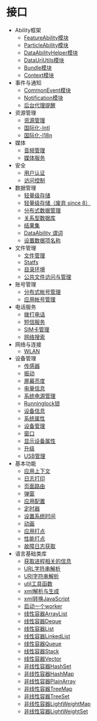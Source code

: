 # 接口

- Ability框架
    -   [FeatureAbility模块](js-apis-featureAbility.md)
    -   [ParticleAbility模块](js-apis-particleAbility.md)
    -   [DataAbilityHelper模块](js-apis-dataAbilityHelper.md)
    -   [DataUriUtils模块](js-apis-DataUriUtils.md)
    -   [Bundle模块](js-apis-Bundle.md)
    -   [Context模块](js-apis-Context.md)
- 事件与通知
    -   [CommonEvent模块](js-apis-commonEvent.md)
    -   [Notification模块](js-apis-notification.md)
    -   [后台代理提醒](js-apis-reminderAgent.md)
- 资源管理
    - [资源管理](js-apis-resource-manager.md)
    - [国际化-Intl](js-apis-intl.md)
    - [国际化-I18n](js-apis-i18n.md)
- 媒体
    - [音频管理](js-apis-audio.md)
    - [媒体服务](js-apis-media.md)
- 安全
    - [用户认证](js-apis-useriam-userauth.md)
    - [访问控制](js-apis-security-accessToken.md)
- 数据管理
    - [轻量级存储](js-apis-data-preferences.md)
    - [轻量级存储（废弃 since 8）](js-apis-data-storage.md)
    - [分布式数据管理](js-apis-distributed-data.md)
    - [关系型数据库](js-apis-data-rdb.md)
    - [结果集](js-apis-data-resultset.md)
    - [DataAbility 谓词](js-apis-data-ability.md)
    - [设置数据项名称](js-apis-settings.md)
- 文件管理
    - [文件管理](js-apis-fileio.md)
    - [Statfs](js-apis-statfs.md)
    - [目录环境](js-apis-environment.md)
    - [公共文件访问与管理](js-apis-filemanager.md)
- 账号管理
    - [分布式帐号管理](js-apis-distributed-account.md)
    - [应用帐号管理](js-apis-appAccount.md)
- 电话服务
    -   [拨打电话](js-apis-call.md)
    -   [短信服务](js-apis-sms.md)
    -   [SIM卡管理](js-apis-sim.md)
    -   [网络搜索](js-apis-radio.md)
- 网络与连接
    -   [WLAN](js-apis-wifi.md)  
- 设备管理
    - [传感器](js-apis-sensor.md)
    - [振动](js-apis-vibrator.md)
    - [屏幕亮度](js-apis-brightness.md)
    - [电量信息](js-apis-battery-info.md)
    - [系统电源管理](js-apis-power.md)
    - [Runninglock锁](js-apis-runninglock.md)
    - [设备信息](js-apis-device-info.md)
    - [系统属性](js-apis-system-parameter.md)
    - [设备管理](js-apis-device-manager.md)
    - [窗口](js-apis-window.md)
    - [显示设备属性](js-apis-display.md)
    - [升级](js-apis-update.md) 
    - [USB管理](js-apis-usb.md)
- 基本功能
    - [应用上下文](js-apis-basic-features-app-context.md)
    - [日志打印](js-apis-basic-features-logs.md)
    - [页面路由](js-apis-basic-features-routes.md)
    - [弹窗](js-apis-basic-features-pop-up.md)
    - [应用配置](js-apis-basic-features-configuration.md)
    - [定时器](js-apis-basic-features-timer.md)
    - [设置系统时间](js-apis-system-time.md)
    - [动画](js-apis-basic-features-animator.md)
    - [应用打点](js-apis-hiappevent.md)
    - [性能打点](js-apis-bytrace.md)
    - [故障日志获取](js-apis-faultLogger.md)
- 语言基础类库
    - [获取进程相关的信息](js-apis-process.md)
    - [URL字符串解析](js-apis-url.md)
    - [URI字符串解析](js-apis-uri.md)
    - [util工具函数](js-apis-util.md)
    - [xml解析与生成](js-apis-xml.md)
    - [xml转换JavaScript](js-apis-convertxml.md)
    - [启动一个worker](js-apis-worker.md)
    - [线性容器ArrayList](js-apis-arraylist.md)
    - [线性容器Deque](js-apis-deque.md)
    - [线性容器List](js-apis-list.md)
    - [线性容器LinkedList](js-apis-linkedlist.md)
    - [线性容器Queue](js-apis-queue.md)
    - [线性容器Stack](js-apis-stack.md)
    - [线性容器Vector](js-apis-vector.md)
    - [非线性容器HashSet](js-apis-hashset.md)
    - [非线性容器HashMap](js-apis-hashmap.md)
    - [非线性容器PlainArray](js-apis-plainarray.md)
    - [非线性容器TreeMap](js-apis-treemap.md)
    - [非线性容器TreeSet](js-apis-treeset.md)
    - [非线性容器LightWeightMap](js-apis-lightweightmap.md)
    - [非线性容器LightWeightSet](js-apis-lightweightset.md)

